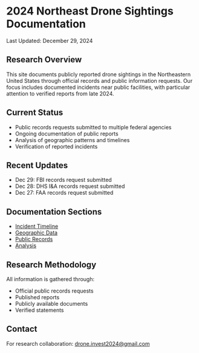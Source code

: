 # 2024 Northeast Drone Sightings Documentation
Last Updated: December 29, 2024

## Research Overview
This site documents publicly reported drone sightings in the Northeastern United States through official records and public information requests. Our focus includes documented incidents near public facilities, with particular attention to verified reports from late 2024.

## Current Status
- Public records requests submitted to multiple federal agencies
- Ongoing documentation of public reports
- Analysis of geographic patterns and timelines
- Verification of reported incidents

## Recent Updates
- Dec 29: FBI records request submitted
- Dec 28: DHS I&A records request submitted
- Dec 27: FAA records request submitted

## Documentation Sections
- [Incident Timeline](/timeline)
- [Geographic Data](/maps)
- [Public Records](/records)
- [Analysis](/analysis)

## Research Methodology
All information is gathered through:
- Official public records requests
- Published reports
- Publicly available documents
- Verified statements

## Contact
For research collaboration: drone.invest2024@gmail.com

